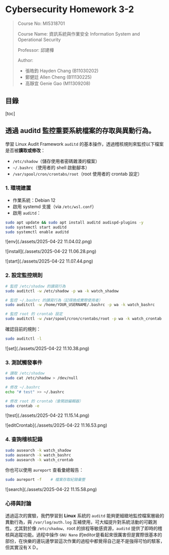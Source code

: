 # Cybersecurity Homework 3-2

> Course No: MI5318701
>
> Course Name: 資訊系統與作業安全 Information System and Operational Security
>
> Professor: 邱建樺
>
> Author:
>
> - 張皓鈞 Hayden Chang (B11030202)
> - 鄭健廷 Allen Cheng (B11130225)
> - 高靜宜 Genie Gao (M11309208)

## 目錄

[toc]



## 透過 auditd 監控重要系統檔案的存取與異動行為。

學習 Linux Audit Framework `auditd` 的基本操作，透過稽核規則來監控以下檔案是否被**讀取或修改**：

- `/etc/shadow`（儲存使用者密碼雜湊的檔案）
- `~/.bashrc`（使用者的 shell 啟動腳本）
- `/var/spool/cron/crontabs/root`（root 使用者的 crontab 設定）



### 1. 環境建置

- 作業系統：Debian 12
- 啟用 systemd 支援（via `/etc/wsl.conf`）
- 啟用 `auditd`：

```bash
sudo apt update && sudo apt install auditd audispd-plugins -y
sudo systemctl start auditd
sudo systemctl enable auditd
```

![env](./assets/2025-04-22 11.04.02.png)

![install](./assets/2025-04-22 11.06.28.png)

![start](./assets/2025-04-22 11.07.44.png)



### 2. 設定監控規則

```bash
# 監控 /etc/shadow 的讀寫行為
sudo auditctl -w /etc/shadow -p wa -k watch_shadow

# 監控 ~/.bashrc 的讀寫行為（記得換成實際使用者）
sudo auditctl -w /home/YOUR_USERNAME/.bashrc -p wa -k watch_bashrc

# 監控 root 的 crontab 設定
sudo auditctl -w /var/spool/cron/crontabs/root -p wa -k watch_crontab
```

確認目前的規則：

```bash
sudo auditctl -l
```

![set](./assets/2025-04-22 11.10.38.png)



### 3. 測試觸發事件

```bash
# 讀取 /etc/shadow
sudo cat /etc/shadow > /dev/null

# 修改 ~/.bashrc
echo "# test" >> ~/.bashrc

# 修改 root 的 crontab（會開啟編輯器）
sudo crontab -e
```

![test](./assets/2025-04-22 11.15.14.png)

![editCrontab](./assets/2025-04-22 11.16.53.png)



### 4. 查詢稽核記錄

```bash
sudo ausearch -k watch_shadow
sudo ausearch -k watch_bashrc
sudo ausearch -k watch_crontab
```

你也可以使用 `aureport` 查看彙總報告：

```bash
sudo aureport -f    # 檔案存取紀錄彙整
```

![search](./assets/2025-04-22 11.15.58.png)



### 心得與討論

透過這次的實驗，我們學習到 **Linux** 系統的 `auditd` 能夠更細緻地監控檔案層級的異動行為，與 `/var/log/auth.log` 互補使用，可大幅提升對系統活動的可觀測性。尤其對於像 `/etc/shadow`、root 的排程等敏感資源，`auditd` 提供了即時的稽核與追蹤功能。過程中操作 `GNU Nano` 的editor是看起來很厲害但是實際很基本的部份，在快樂的邊玩邊學習這次作業的過程中都覺得自己是不是強得可怕的駭客，但其實沒有ＸＤ。